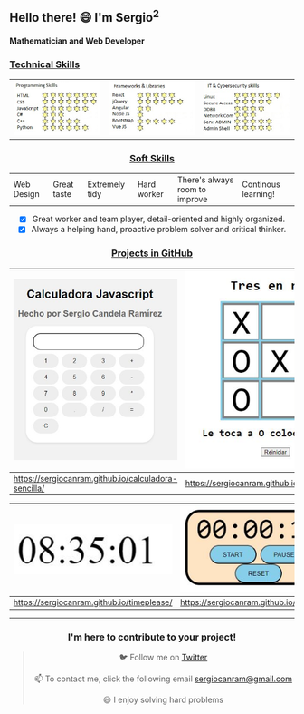  ## Hello there! 😄 I'm Sergio<sup>2</sup>

 #### Mathematician and Web Developer 

 ### <u> Technical Skills </u>

<table>
  <tr>
    <td><img src="skills1.jpg" alt="probando"></td>
    <td><img src="skills2.jpg" alt="probando"></td>
    <td><img src="skills3.jpg" alt="probando"></td>
  </tr>
</table>

<center>
 
 ### <u> Soft Skills </u>
 <table>
  <tr>   
    <td>    
Web Design
   <td>
Great taste
   <td>
Extremely tidy
    <td>    
Hard worker
   <td>
There's always room to improve 
   <td>
Continous learning! 
   </tr>
</table>


- [x] Great worker and team player, detail-oriented and highly organized.
- [x] Always a helping hand, proactive problem solver and critical thinker.

 ### <u> Projects in GitHub </u>

| <img width="700" src="02-SimpleCalculator.JPG"> |   <img width="700" src="03-SimpleTicTacToe.JPG">   |  <img width="700" src="04-Snakey.jpg">| 
|--------------|--------------|--------------|
| https://sergiocanram.github.io/calculadora-sencilla/|  https://sergiocanram.github.io/tictactoe3enraya/|  https://sergiocanram.github.io/snakey/|

|  <img width="500" src="00-SimpleWatch.JPG"> |   <img width="500" src="01-SimpleTimer.JPG">   |
|--------------|--------------|
| https://sergiocanram.github.io/timeplease/| https://sergiocanram.github.io/simpleTimer/|








 


---  
 ### I'm here to contribute to your project!


> 🐦 Follow me on [Twitter](https://twitter.com/SergioCanRam)
> 
> 📫 To contact me, click the following email <sergiocanram@gmail.com>
>
> 😃 I enjoy solving hard problems


